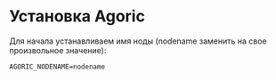 <h1>Установка Agoric</h1>
<p>Для начала устанавливаем имя ноды (nodename заменить на свое произвольное значение):</p>


<pre><code>AGORIC_NODENAME=nodename</code></pre>
